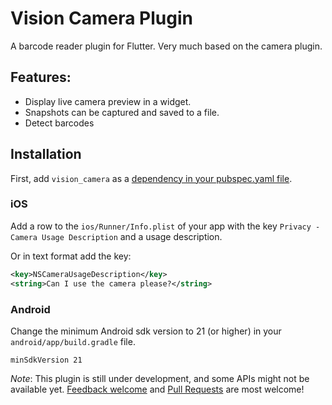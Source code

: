 # Vision Camera Plugin


A barcode reader plugin for Flutter. Very much based on the camera plugin.

## Features:

* Display live camera preview in a widget.
* Snapshots can be captured and saved to a file.
* Detect barcodes

## Installation

First, add `vision_camera` as a [dependency in your pubspec.yaml file](https://flutter.io/using-packages/).

### iOS

Add a row to the `ios/Runner/Info.plist` of your app with the key `Privacy - Camera Usage Description` and a usage description.

Or in text format add the key:

```xml
<key>NSCameraUsageDescription</key>
<string>Can I use the camera please?</string>
```

### Android

Change the minimum Android sdk version to 21 (or higher) in your `android/app/build.gradle` file.

```
minSdkVersion 21
```


*Note*: This plugin is still under development, and some APIs might not be available yet.
[Feedback welcome](https://github.com/Codenaut/vision_camera/issues) and
[Pull Requests](https://github.com/Codenaut/vision_camera/pulls) are most welcome!
